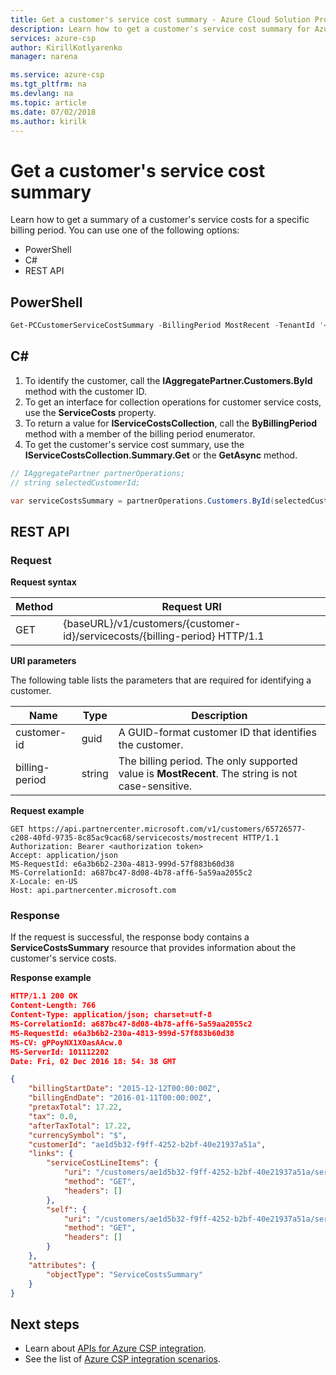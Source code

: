 ```yaml
---
title: Get a customer's service cost summary - Azure Cloud Solution Provider | Microsoft Docs
description: Learn how to get a customer's service cost summary for Azure Cloud Solution Provider (Azure CSP) integration.
services: azure-csp
author: KirillKotlyarenko
manager: narena

ms.service: azure-csp
ms.tgt_pltfrm: na
ms.devlang: na
ms.topic: article
ms.date: 07/02/2018
ms.author: kirilk
---
```


# Get a customer's service cost summary

Learn how to get a summary of a customer's service costs for a specific billing period. You can use one of the following options:

- PowerShell
- C#
- REST API

## PowerShell

```powershell
Get-PCCustomerServiceCostSummary -BillingPeriod MostRecent -TenantId '<tenant identifier>'
```

## C#

1. To identify the customer, call the **IAggregatePartner.Customers.ById** method with the customer ID.
2. To get an interface for collection operations for customer service costs, use the **ServiceCosts** property. 
3. To return a value for **IServiceCostsCollection**, call the **ByBillingPeriod** method with a member of the billing period enumerator.
4. To get the customer's service cost summary, use the **IServiceCostsCollection.Summary.Get** or the **GetAsync** method.

```csharp
// IAggregatePartner partnerOperations;
// string selectedCustomerId;

var serviceCostsSummary = partnerOperations.Customers.ById(selectedCustomerId).ServiceCosts.ByBillingPeriod(ServiceCostsBillingPeriod.MostRecent).Summary.Get();
```

## REST API

### Request

**Request syntax**

|Method|Request URI|
|---|---|
|GET|{baseURL}/v1/customers/{customer-id}/servicecosts/{billing-period} HTTP/1.1|

**URI parameters**

The following table lists the parameters that are required for identifying a customer.

|Name|Type|Description|
|---|---|---|
|customer-id|guid|A GUID-format customer ID that identifies the customer.|
|billing-period|string|The billing period. The only supported value is **MostRecent**. The string is not case-sensitive.|

**Request example**

```http
GET https://api.partnercenter.microsoft.com/v1/customers/65726577-c208-40fd-9735-8c85ac9cac68/servicecosts/mostrecent HTTP/1.1
Authorization: Bearer <authorization token>
Accept: application/json
MS-RequestId: e6a3b6b2-230a-4813-999d-57f883b60d38
MS-CorrelationId: a687bc47-8d08-4b78-aff6-5a59aa2055c2
X-Locale: en-US
Host: api.partnercenter.microsoft.com
```

### Response

If the request is successful, the response body contains a **ServiceCostsSummary** resource that provides information about the customer's service costs.

**Response example**

```json
HTTP/1.1 200 OK
Content-Length: 766
Content-Type: application/json; charset=utf-8
MS-CorrelationId: a687bc47-8d08-4b78-aff6-5a59aa2055c2
MS-RequestId: e6a3b6b2-230a-4813-999d-57f883b60d38
MS-CV: gPPoyNX1X0asAAcw.0
MS-ServerId: 101112202
Date: Fri, 02 Dec 2016 18: 54: 38 GMT

{
    "billingStartDate": "2015-12-12T00:00:00Z",
    "billingEndDate": "2016-01-11T00:00:00Z",
    "pretaxTotal": 17.22,
    "tax": 0.0,
    "afterTaxTotal": 17.22,
    "currencySymbol": "$",
    "customerId": "ae1d5b32-f9ff-4252-b2bf-40e21937a51a",
    "links": {
        "serviceCostLineItems": {
            "uri": "/customers/ae1d5b32-f9ff-4252-b2bf-40e21937a51a/servicecosts/MostRecent/lineitems",
            "method": "GET",
            "headers": []
        },
        "self": {
            "uri": "/customers/ae1d5b32-f9ff-4252-b2bf-40e21937a51a/servicecosts/MostRecent",
            "method": "GET",
            "headers": []
        }
    },
    "attributes": {
        "objectType": "ServiceCostsSummary"
    }
}
```

## Next steps

- Learn about [APIs for Azure CSP integration](../available-apis-overview.md).
- See the list of [Azure CSP integration scenarios](../integration-scenarios-list.md).